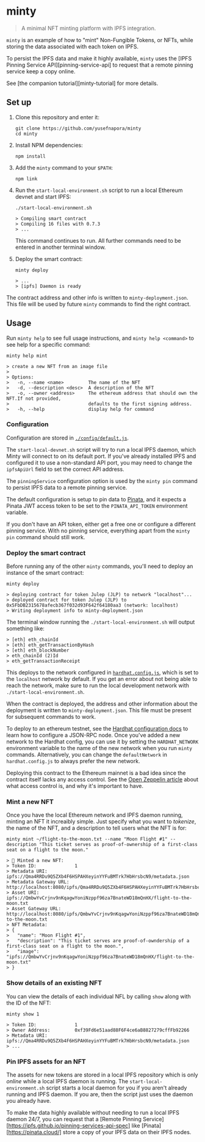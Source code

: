 # minty

> A minimal NFT minting platform with IPFS integration.

`minty` is an example of how to "mint" Non-Fungible Tokens, or NFTs, while storing the
data associated with each token on IPFS.

To persist the IPFS data and make it highly available,
`minty` uses the [IPFS Pinning Service API][pinning-service-api] to request that 
a remote pinning service keep a copy online.

See [the companion tutorial][minty-tutorial] for more details.

## Set up

1. Clone this repository and enter it:

    ```shell
    git clone https://github.com/yusefnapora/minty
    cd minty
    ```

1. Install NPM dependencies:

    ```shell
    npm install
    ```

1. Add the `minty` command to your `$PATH`:

    ```
    npm link
    ```

1. Run the `start-local-environment.sh` script to run a local Ethereum devnet and start IPFS:

    ```shell
    ./start-local-environment.sh

    > Compiling smart contract
    > Compiling 16 files with 0.7.3
    > ...
    ```

    This command continues to run. All further commands need to be entered in another terminal window.

1. Deploy the smart contract:

    ```shell
    minty deploy

    > ...
    > [ipfs] Daemon is ready
    ```

The contract address and other info is written to `minty-deployment.json`. This file will be used by future `minty` commands to find the right contract.

## Usage

Run `minty help` to see full usage instructions, and `minty help <command>` to see help for a specific command: 

```shell
minty help mint

> create a new NFT from an image file
> 
> Options:
>   -n, --name <name>         The name of the NFT
>   -d, --description <desc>  A description of the NFT
>   -o, --owner <address>     The ethereum address that should own the NFT.If not provided,
>                             defaults to the first signing address.
>   -h, --help                display help for command
```

### Configuration

Configuration are stored in [`./config/default.js`](./config/default.js).

The `start-local-devnet.sh` script will try to run a local IPFS daemon, which Minty will connect to on its default port. If you've already installed IPFS and configured it to use a non-standard API port, you may need to change the `ipfsApiUrl` field to set the correct API address.

The `pinningService` configuration option is used by the `minty pin` command to persist
IPFS data to a remote pinning service.

The default configuration is setup to pin data to [Pinata](https://pinata.cloud), and it expects a Pinata JWT access token to be set to the `PINATA_API_TOKEN` environment variable.

If you don't have an API token, either get a free one or configure a different pinning service. With no pinning service, everything apart from the `minty pin` command should still work.

### Deploy the smart contract

Before running any of the other `minty` commands, you'll need to deploy an instance of the
smart contract:

```shell
minty deploy

> deploying contract for token Julep (JLP) to network "localhost"...
> deployed contract for token Julep (JLP) to 0x5FbDB2315678afecb367f032d93F642f64180aa3 (network: localhost)
> Writing deployment info to minty-deployment.json
```

The terminal window running the `./start-local-environment.sh` will output something like:

```shell
> [eth] eth_chainId
> [eth] eth_getTransactionByHash
> [eth] eth_blockNumber
> eth_chainId (2)Id
> eth_getTransactionReceipt
```

This deploys to the network configured in [`hardhat.config.js`](./hardhat.config.js), which is set to the `localhost` network by default. If you get an error about not being able to reach the network, make sure to run the local development network with `./start-local-environment.sh`.

When the contract is deployed, the address and other information about the deployment is written to `minty-deployment.json`. This file must be present for subsequent commands to work.

To deploy to an ethereum testnet, see the [Hardhat configuration docs](https://hardhat.org/config/) to learn how to configure a JSON-RPC node. Once you've added a new network to the Hardhat config, you can use it by setting the `HARDHAT_NETWORK` environment variable to the name of the new network when you run `minty` commands. Alternatively, you can change the `defaultNetwork` in `hardhat.config.js` to always prefer the new network.

Deploying this contract to the Ethereum mainnet is a bad idea since the contract itself lacks any access control. See the [Open Zeppelin article](https://docs.openzeppelin.com/contracts/3.x/access-control) about what access control is, and why it's important to have.

### Mint a new NFT

Once you have the local Ethereum network and IPFS daemon running, minting an NFT it increaibly simple. Just specify what you want to _tokenize_, the name of the NFT, and a description to tell users what the NFT is for:

```shell
minty mint ~/flight-to-the-moon.txt --name "Moon Flight #1" --description "This ticket serves as proof-of-ownership of a first-class seat on a flight to the moon."

> 🌿 Minted a new NFT:
> Token ID:              1
> Metadata URI:          ipfs://Qma4RRDu9Q5ZXb4F6HSPAHXeyinYYFuBMTrk7HbHrsbcN9/metadata.json
> Metadata Gateway URL:  http://localhost:8080/ipfs/Qma4RRDu9Q5ZXb4F6HSPAHXeyinYYFuBMTrk7HbHrsbcN9/metadata.json
> Asset URI:             ipfs://QmbwYvCrjnv9nKqagwYoniNzppf96za7BnateWD18mQnHX/flight-to-the-moon.txt
> Asset Gateway URL:     http://localhost:8080/ipfs/QmbwYvCrjnv9nKqagwYoniNzppf96za7BnateWD18mQnHX/flight-to-the-moon.txt
> NFT Metadata:
> {
>   "name": "Moon Flight #1",
>   "description": "This ticket serves are proof-of-owndership of a first-class seat on a flight to the moon.",
>   "image": "ipfs://QmbwYvCrjnv9nKqagwYoniNzppf96za7BnateWD18mQnHX/flight-to-the-moon.txt"
> }
```

### Show details of an existing NFT

You can view the details of each individual NFL by calling `show` along with the ID of the NFT:

```shell
minty show 1

> Token ID:              1
> Owner Address:         0xf39Fd6e51aad88F6F4ce6aB8827279cffFb92266
> Metadata URI:          ipfs://Qma4RRDu9Q5ZXb4F6HSPAHXeyinYYFuBMTrk7HbHrsbcN9/metadata.json
> ...
```

### Pin IPFS assets for an NFT

The assets for new tokens are stored in a local IPFS repository which is only _online_ while a local IPFS daemon is running. The `start-local-environment.sh` script starts a local daemon for you if you aren't already running and IPFS daemon. If you are, then the script just uses the daemon you already have.

To make the data highly available without needing to run a local IPFS daemon 24/7, you can request that a [Remote Pinning Service][https://ipfs.github.io/pinning-services-api-spec] like [Pinata][https://pinata.cloud/] store a copy of your IPFS data on their IPFS nodes.



